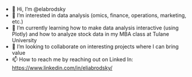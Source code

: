 - 👋 Hi, I’m @elabrodsky
- 👀 I’m interested in data analysis (omics, finance, operations, marketing, etc.)
- 🌱 I’m currently learning how to make data analysis interactive (using Plotly) and how to analyze stock data in my MBA class at Tulane University
- 💞️ I’m looking to collaborate on interesting projects where I can bring value
- 📫 How to reach me by reaching out on Linked In: https://www.linkedin.com/in/eliabrodsky/

<!---
elabrodsky/elabrodsky is a ✨ special ✨ repository because its `README.md` (this file) appears on your GitHub profile.
You can click the Preview link to take a look at your changes.
--->
